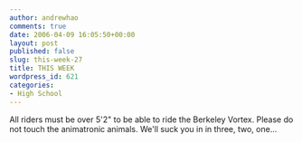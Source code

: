 ```yaml
---
author: andrewhao
comments: true
date: 2006-04-09 16:05:50+00:00
layout: post
published: false
slug: this-week-27
title: THIS WEEK
wordpress_id: 621
categories:
- High School
---
```


All riders must be over 5'2" to be able to ride the Berkeley Vortex. Please do not touch the animatronic animals. We'll suck you in in three, two, one...
